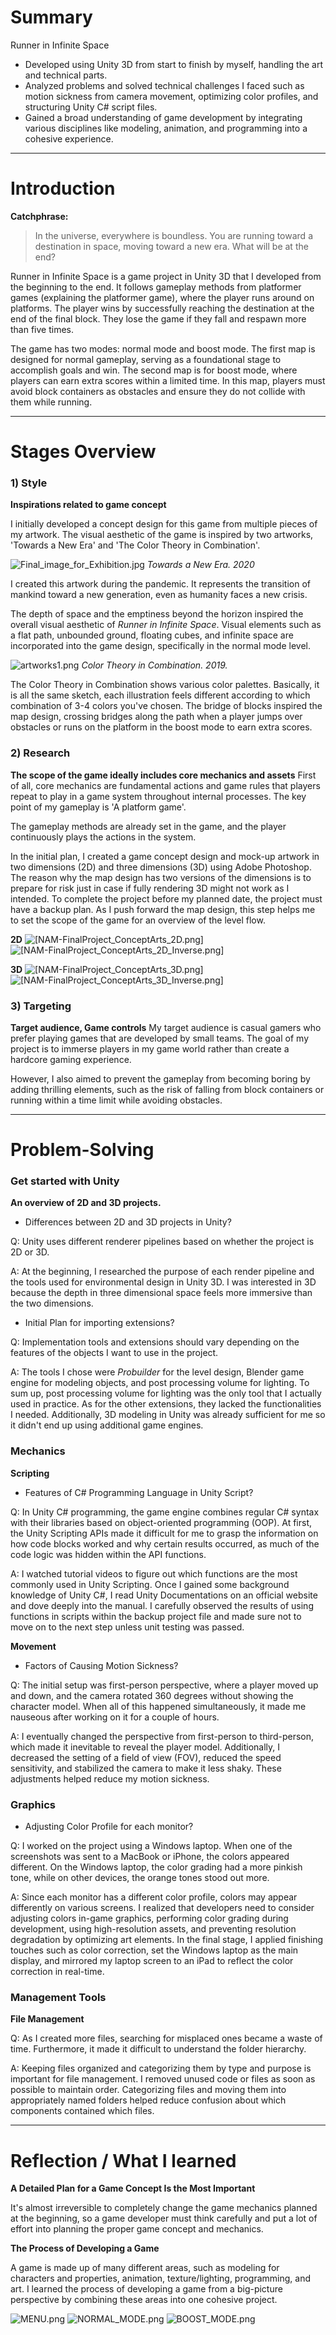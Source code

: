 # Summary

Runner in Infinite Space
- Developed using Unity 3D from start to finish by myself, handling the art and technical parts. 
- Analyzed problems and solved technical challenges I faced such as motion sickness from camera movement, optimizing color profiles, and structuring Unity C# script files.
- Gained a broad understanding of game development by integrating various disciplines like modeling, animation, and programming into a cohesive experience.


----

# Introduction

**Catchphrase:**
> In the universe, everywhere is boundless. You are running toward a destination in space, moving toward a new era. What will be at the end?

Runner in Infinite Space is a game project in Unity 3D that I developed from the beginning to the end. It follows gameplay methods from platformer games (explaining the platformer game), where the player runs around on platforms. The player wins by successfully reaching the destination at the end of the final block. They lose the game if they fall and respawn more than five times.

The game has two modes: normal mode and boost mode. The first map is designed for normal gameplay, serving as a foundational stage to accomplish goals and win. The second map is for boost mode, where players can earn extra scores within a limited time. In this map, players must avoid block containers as obstacles and ensure they do not collide with them while running.  



------
# Stages Overview
### 1)  Style
**Inspirations related to game concept**

I initially developed a concept design for this game from multiple pieces of my artwork. The visual aesthetic of the game is inspired by two artworks, 'Towards a New Era' and 'The Color Theory in Combination'. 

![Final_image_for_Exhibition.jpg](Attachments/IntroToGame_files/Final_image_for_Exhibition.jpg)
_Towards a New Era. 2020_

I created this artwork during the pandemic. It represents the transition of mankind toward a new generation, even as humanity faces a new crisis.

The depth of space and the emptiness beyond the horizon inspired the overall visual aesthetic of _Runner in Infinite Space_. Visual elements such as a flat path, unbounded ground, floating cubes, and infinite space are incorporated into the game design, specifically in the normal mode level.


![artworks1.png](Attachments/IntroToGame_files/artworks1.png)
_Color Theory in Combination. 2019._

The Color Theory in Combination shows various color palettes. Basically, it is all the same sketch, each illustration feels different according to which combination of 3-4 colors you've chosen. 
The bridge of blocks inspired the map design, crossing bridges along the path when a player jumps over obstacles or runs on the platform in the boost mode to earn extra scores. 

### 2)  Research
**The scope of the game ideally includes core mechanics and assets**
First of all, core mechanics are fundamental actions and game rules that players repeat to play in a game system throughout internal processes. The key point of my gameplay is 'A platform game'. 

The gameplay methods are already set in the game, and the player continuously plays the actions in the system. 

In the initial plan, I created a game concept design and mock-up artwork in two dimensions (2D) and three dimensions (3D) using Adobe Photoshop. The reason why the map design has two versions of the dimensions is to prepare for risk just in case if fully rendering 3D might not work as I intended. To complete the project before my planned date, the project must have a backup plan. As I push forward the map design, this step helps me to set the scope of the game for an overview of the level flow. 


**2D**
![[NAM-FinalProject_ConceptArts_2D.png]](Attachments/IntroToGame_files/NAM-FinalProject_ConceptArts_2D.png)
![[NAM-FinalProject_ConceptArts_2D_Inverse.png]](Attachments/IntroToGame_files/NAM-FinalProject_ConceptArts_2D_Inverse.png)

**3D**
![[NAM-FinalProject_ConceptArts_3D.png]](Attachments/IntroToGame_files/NAM-FinalProject_ConceptArts_3D.png)
![[NAM-FinalProject_ConceptArts_3D_Inverse.png]](Attachments/IntroToGame_files/NAM-FinalProject_ConceptArts_3D_Inverse.png)

### 3)  Targeting 
**Target audience, Game controls**
My target audience is casual gamers who prefer playing games that are developed by small teams. The goal of my project is to immerse players in my game world rather than create a hardcore gaming experience.

However, I also aimed to prevent the gameplay from becoming boring by adding thrilling elements, such as the risk of falling from block containers or running within a time limit while avoiding obstacles.



----
# Problem-Solving

### Get started with Unity
**An overview of 2D and 3D projects.**
- Differences between 2D and 3D projects in Unity?

Q: Unity uses different renderer pipelines based on whether the project is 2D or 3D. 

A: At the beginning, I researched the purpose of each render pipeline and the tools used for environmental design in Unity 3D. I was interested in 3D because the depth in three dimensional space feels more immersive than the two dimensions. 


- Initial Plan for importing extensions?

Q: Implementation tools and extensions should vary depending on the features of the objects I want to use in the project. 

A: The tools I chose were _Probuilder_ for the level design, Blender game engine for modeling objects, and post processing volume for lighting. To sum up, post processing volume for lighting was the only tool that I actually used in practice. As for the other extensions, they lacked the functionalities I needed. Additionally, 3D modeling in Unity was already sufficient for me so it didn't end up using additional game engines. 


### Mechanics
**Scripting**
- Features of C# Programming Language in Unity Script?

Q: In Unity C# programming, the game engine combines regular C# syntax with their libraries based on object-oriented programming (OOP). At first, the Unity Scripting APIs made it difficult for me to grasp the information on how code blocks worked and why certain results occurred, as much of the code logic was hidden within the API functions. 

A: I watched tutorial videos to figure out which functions are the most commonly used in Unity Scripting. Once I gained some background knowledge of Unity C#, I read Unity Documentations on an official website and dove deeply into the manual. I carefully observed the results of using functions in scripts within the backup project file and made sure not to move on to the next step unless unit testing was passed.


**Movement**
- Factors of Causing Motion Sickness?

Q: The initial setup was first-person perspective, where a player moved up and down, and the camera rotated 360 degrees without showing the character model. When all of this happened simultaneously, it made me nauseous after working on it for a couple of hours. 

A: I eventually changed the perspective from first-person to third-person, which made it inevitable to reveal the player model. Additionally, I decreased the setting of a field of view (FOV), reduced the speed sensitivity, and stabilized the camera to make it less shaky. These adjustments helped reduce my motion sickness. 


### Graphics
- Adjusting Color Profile for each monitor?

Q: I worked on the project using a Windows laptop. When one of the screenshots was sent to a MacBook or iPhone, the colors appeared different. On the Windows laptop, the color grading had a more pinkish tone, while on other devices, the orange tones stood out more.

A: Since each monitor has a different color profile, colors may appear differently on various screens. I realized that developers need to consider adjusting colors in-game graphics, performing color grading during development, using high-resolution assets, and preventing resolution degradation by optimizing art elements. In the final stage, I applied finishing touches such as color correction, set the Windows laptop as the main display, and mirrored my laptop screen to an iPad to reflect the color correction in real-time. 


### Management Tools
**File Management**

Q: As I created more files, searching for misplaced ones became a waste of time. Furthermore, it made it difficult to understand the folder hierarchy.

A: Keeping files organized and categorizing them by type and purpose is important for file management. I removed unused code or files as soon as possible to maintain order. Categorizing files and moving them into appropriately named folders helped reduce confusion about which components contained which files.



-----
# Reflection / What I learned

**A Detailed Plan for a Game Concept Is the Most Important**

It's almost irreversible to completely change the game mechanics planned at the beginning, so a game developer must think carefully and put a lot of effort into planning the proper game concept and mechanics.

**The Process of Developing a Game**

A game is made up of many different areas, such as modeling for characters and properties, animation, texture/lighting, programming, and art. I learned the process of developing a game from a big-picture perspective by combining these areas into one cohesive project.


![MENU.png](Attachments/IntroToGame_files/MENU.png)
![NORMAL_MODE.png](Attachments/IntroToGame_files/NORMAL_MODE.png)
![BOOST_MODE.png](Attachments/IntroToGame_files/BOOST_MODE.png)